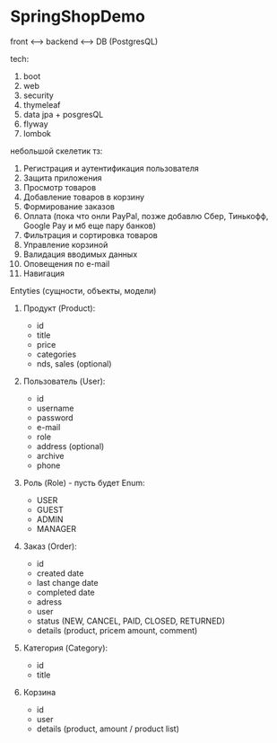 # SpringShopDemo

front <--> backend <--> DB (PostgresQL)

tech:
1. boot
2. web
3. security
4. thymeleaf
5. data jpa + posgresQL
6. flyway
7. lombok

небольшой скелетик тз:
1. Регистрация и аутентификация пользователя
2. Защита приложения
3. Просмотр товаров
4. Добавление товаров в корзину
5. Формирование заказов
6. Оплата (пока что онли PayPal, позже добавлю Сбер, Тинькофф,
            Google Pay и мб еще пару банков)
7. Фильтрация и сортировка товаров
8. Управление корзиной
9. Валидация вводимых данных
10. Оповещения по e-mail
11. Навигация

Entyties (сущности, объекты, модели)

1. Продукт (Product):
    - id
    - title
    - price
    - categories
    - nds, sales (optional)

2. Пользователь (User):
    - id
    - username
    - password
    - e-mail
    - role
    - address (optional)
    - archive
    - phone

3. Роль (Role) - пусть будет Enum:
    - USER
    - GUEST
    - ADMIN
    - MANAGER

4. Заказ (Order):
    - id
    - created date
    - last change date
    - completed date
    - adress
    - user
    - status (NEW, CANCEL, PAID, CLOSED, RETURNED)
    - details (product, pricem amount, comment)

5. Категория (Category):
    - id
    - title

6. Корзина
    - id
    - user
    - details (product, amount / product list)
